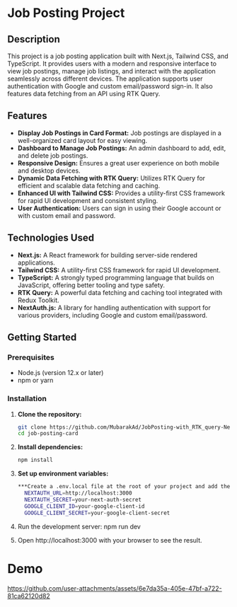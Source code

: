 # Job Posting Project

## Description

This project is a job posting application built with Next.js, Tailwind CSS, and TypeScript. It provides users with a modern and responsive interface to view job postings, manage job listings, and interact with the application seamlessly across different devices. The application supports user authentication with Google and custom email/password sign-in. It also features data fetching from an API using RTK Query.

## Features

- **Display Job Postings in Card Format:** Job postings are displayed in a well-organized card layout for easy viewing.
- **Dashboard to Manage Job Postings:** An admin dashboard to add, edit, and delete job postings.
- **Responsive Design:** Ensures a great user experience on both mobile and desktop devices.
- **Dynamic Data Fetching with RTK Query:** Utilizes RTK Query for efficient and scalable data fetching and caching.
- **Enhanced UI with Tailwind CSS:** Provides a utility-first CSS framework for rapid UI development and consistent styling.
- **User Authentication:** Users can sign in using their Google account or with custom email and password.

## Technologies Used

- **Next.js:** A React framework for building server-side rendered applications.
- **Tailwind CSS:** A utility-first CSS framework for rapid UI development.
- **TypeScript:** A strongly typed programming language that builds on JavaScript, offering better tooling and type safety.
- **RTK Query:** A powerful data fetching and caching tool integrated with Redux Toolkit.
- **NextAuth.js:** A library for handling authentication with support for various providers, including Google and custom email/password.

## Getting Started

### Prerequisites

- Node.js (version 12.x or later)
- npm or yarn

### Installation

1. **Clone the repository:**

   ```bash
   git clone https://github.com/MubarakAd/JobPosting-with_RTK_query-Next_auth.git
   cd job-posting-card

2. **Install dependencies:**
    ```bash
    npm install
3. **Set up environment variables:**
    ```bash
    ***Create a .env.local file at the root of your project and add the following variables:***
      NEXTAUTH_URL=http://localhost:3000
      NEXTAUTH_SECRET=your-next-auth-secret
      GOOGLE_CLIENT_ID=your-google-client-id
      GOOGLE_CLIENT_SECRET=your-google-client-secret

4. Run the development server:
   npm run dev
5. Open http://localhost:3000 with your browser to see the result.
# Demo
https://github.com/user-attachments/assets/6e7da35a-405e-47bf-a722-81ca62120d82






